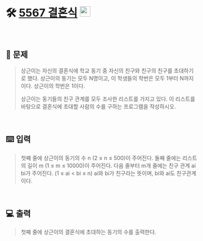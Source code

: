<br>

# 🛠️ [5567 결혼식](http://www.acmicpc.net/problem/5567) <img height="27px" width="27px" src="https://static.solved.ac/tier_small/9.svg"/>

<br>

## 📖 문제
>상근이는 자신의 결혼식에 학교 동기 중 자신의 친구와 친구의 친구를 초대하기로 했다. 상근이의 동기는 모두 N명이고, 이 학생들의 학번은 모두 1부터 N까지이다. 상근이의 학번은 1이다.
>
>상근이는 동기들의 친구 관계를 모두 조사한 리스트를 가지고 있다. 이 리스트를 바탕으로 결혼식에 초대할 사람의 수를 구하는 프로그램을 작성하시오.

<br>

## ⌨️ 입력
>첫째 줄에 상근이의 동기의 수 n (2 ≤ n ≤ 500)이 주어진다. 둘째 줄에는 리스트의 길이 m (1 ≤ m ≤ 10000)이 주어진다. 다음 줄부터 m개 줄에는 친구 관계 ai bi가 주어진다. (1 ≤ ai < bi ≤ n) ai와 bi가 친구라는 뜻이며, bi와 ai도 친구관계이다. 

<br>

## 💻 출력
>첫째 줄에 상근이의 결혼식에 초대하는 동기의 수를 출력한다.

<br><br>
